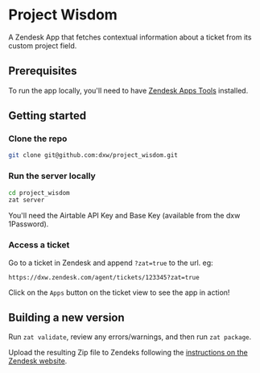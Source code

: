 # Project Wisdom

A Zendesk App that fetches contextual information about a ticket from its custom
project field.

## Prerequisites

To run the app locally, you'll need to have [Zendesk Apps Tools](https://develop.zendesk.com/hc/en-us/articles/360001075048-Installing-and-using-the-Zendesk-apps-tools) installed.

## Getting started

### Clone the repo

```bash
git clone git@github.com:dxw/project_wisdom.git
```

### Run the server locally

```bash
cd project_wisdom
zat server
```

You'll need the Airtable API Key and Base Key (available from the dxw 1Password).

### Access a ticket

Go to a ticket in Zendesk and append `?zat=true` to the url. eg:

```
https://dxw.zendesk.com/agent/tickets/123345?zat=true
```

Click on the `Apps` button on the ticket view to see the app in action!

## Building a new version

Run `zat validate`, review any errors/warnings, and then run `zat package`.

Upload the resulting Zip file to Zendeks following the [instructions on the Zendesk website](https://support.zendesk.com/hc/en-us/articles/203662486-Managing-your-installed-apps#topic_x3y_r22_r5).
